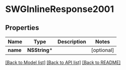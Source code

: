 # SWGInlineResponse2001

## Properties
Name | Type | Description | Notes
------------ | ------------- | ------------- | -------------
**name** | **NSString*** |  | [optional] 

[[Back to Model list]](../README.md#documentation-for-models) [[Back to API list]](../README.md#documentation-for-api-endpoints) [[Back to README]](../README.md)


